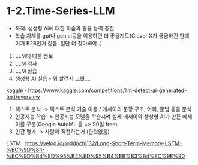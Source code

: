 # 1-2.Time-Series-LLM
- 목적: 생성형 Ai에 대한 학습과 활용 능력 증진
- 학습 자체를 gpt나 gen ai등을 이용하면 더 좋을지도(Clover X가 궁금하긴 한데 이거 B2B인거 같음..일단 더 찾아봐야..)
1. LLM에 대한 정보
2. LLM 역사
3. LLM 실습
4. 생성형 AI 실습 - 뭐 할건지 고민....


kaggle - https://www.kaggle.com/competitions/llm-detect-ai-generated-text/overview

1. 텍스트 분석 -> 텍스트 분석 기술 이용 / 에세이의 문장 구조, 어휘, 문법 등을 분석
2. 인공지능 학습 -> 인공지능 모델을 학습시켜 실제 에세이와 생성형 AI가 만든 에세이를 구분(Google AutoML 등 => 90일 free)
3. 인간 평가 -> 사람이 직접하는거 (관련없음)


LSTM : https://velog.io/@ddochi132/Long-Short-Term-Memory-LSTM-%EC%9D%84-%EC%9D%B4%ED%95%B4%ED%95%B4%EB%B3%B4%EC%9E%90
